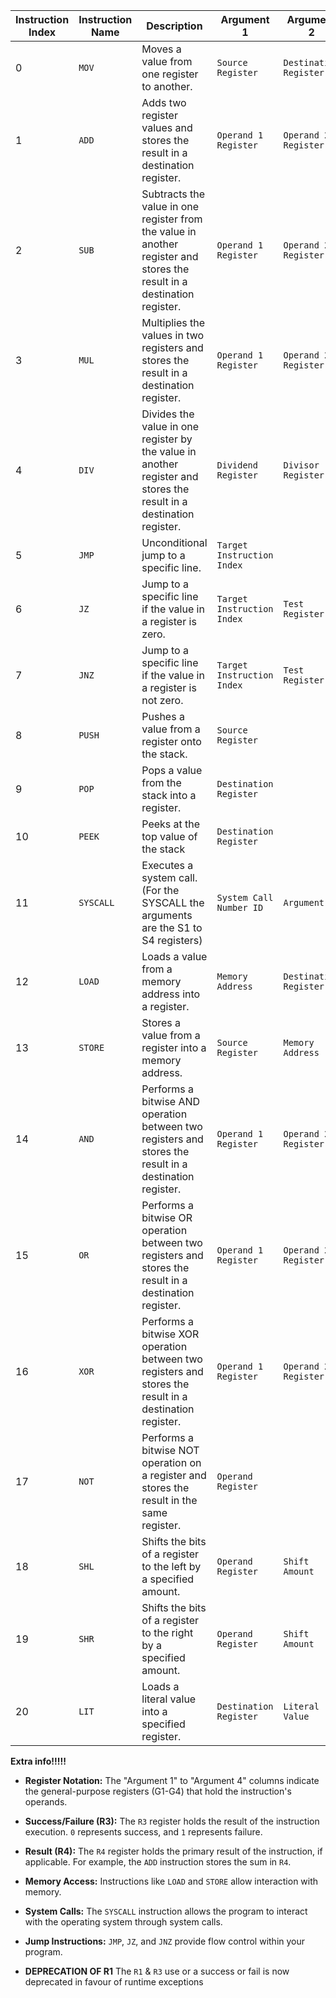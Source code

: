 | Instruction Index | Instruction Name | Description                                                                                                             | Argument 1                 | Argument 2             | Argument 3    | Argument 4    | Result (R4)               |
|-------------------|------------------|-------------------------------------------------------------------------------------------------------------------------|----------------------------|------------------------|---------------|---------------|---------------------------|
| 0                 | `MOV`            | Moves a value from one register to another.                                                                             | `Source Register`          | `Destination Register` |               |               |                           |
| 1                 | `ADD`            | Adds two register values and stores the result in a destination register.                                               | `Operand 1 Register`       | `Operand 2 Register`   |               |               | `Sum`                     |
| 2                 | `SUB`            | Subtracts the value in one register from the value in another register and stores the result in a destination register. | `Operand 1 Register`       | `Operand 2 Register`   |               |               | `Difference`              |
| 3                 | `MUL`            | Multiplies the values in two registers and stores the result in a destination register.                                 | `Operand 1 Register`       | `Operand 2 Register`   |               |               | `Product`                 |
| 4                 | `DIV`            | Divides the value in one register by the value in another register and stores the result in a destination register.     | `Dividend Register`        | `Divisor Register`     |               |               | `Quotient`                |
| 5                 | `JMP`            | Unconditional jump to a specific line.                                                                                  | `Target Instruction Index` |                        |               |               |                           |
| 6                 | `JZ`             | Jump to a specific line if the value in a register is zero.                                                             | `Target Instruction Index` | `Test Register`        |               |               |                           |
| 7                 | `JNZ`            | Jump to a specific line if the value in a register is not zero.                                                         | `Target Instruction Index` | `Test Register`        |               |               |                           |
| 8                 | `PUSH`           | Pushes a value from a register onto the stack.                                                                          | `Source Register`          |                        |               |               |                           |
| 9                 | `POP`            | Pops a value from the stack into a register.                                                                            | `Destination Register`     |                        |               |               |                           |
| 10                | `PEEK`           | Peeks at the top value of the stack                                                                                     | `Destination Register`     |                        |               |               |                           |
| 11                | `SYSCALL`        | Executes a system call.(For the SYSCALL the arguments are the S1 to S4 registers)                                       | `System Call Number ID`    | `Argument 1 `          | `Argument 2 ` | `Argument 3 ` | `Result of system call`   |
| 12                | `LOAD`           | Loads a value from a memory address into a register.                                                                    | `Memory Address`           | `Destination Register` |               |               |                           |
| 13                | `STORE`          | Stores a value from a register into a memory address.                                                                   | `Source Register`          | `Memory Address`       |               |               |                           |
| 14                | `AND`            | Performs a bitwise AND operation between two registers and stores the result in a destination register.                 | `Operand 1 Register`       | `Operand 2 Register`   |               |               | `Result of AND operation` |
| 15                | `OR`             | Performs a bitwise OR operation between two registers and stores the result in a destination register.                  | `Operand 1 Register`       | `Operand 2 Register`   |               |               | `Result of OR operation`  |
| 16                | `XOR`            | Performs a bitwise XOR operation between two registers and stores the result in a destination register.                 | `Operand 1 Register`       | `Operand 2 Register`   |               |               | `Result of XOR operation` |
| 17                | `NOT`            | Performs a bitwise NOT operation on a register and stores the result in the same register.                              | `Operand Register`         |                        |               |               | `Result of NOT operation` |
| 18                | `SHL`            | Shifts the bits of a register to the left by a specified amount.                                                        | `Operand Register`         | `Shift Amount`         |               |               | `Result of Left Shift`    |
| 19                | `SHR`            | Shifts the bits of a register to the right by a specified amount.                                                       | `Operand Register`         | `Shift Amount`         |               |               | `Result of Right Shift`   |
| 20                | `LIT`            | Loads a literal value into a specified register.                                                                        | `Destination Register`     | `Literal Value`        |               |               |                           |

**Extra info!!!!!**

* **Register Notation:** The "Argument 1" to "Argument 4" columns indicate the general-purpose registers (G1-G4) that
  hold the instruction's operands.
* **Success/Failure (R3):**  The `R3` register holds the result of the instruction execution. `0` represents success,
  and `1` represents failure.
* **Result (R4):** The `R4` register holds the primary result of the instruction, if applicable. For example, the `ADD`
  instruction stores the sum in `R4`.
* **Memory Access:** Instructions like `LOAD` and `STORE` allow interaction with memory.
* **System Calls:** The `SYSCALL` instruction allows the program to interact with the operating system through system
  calls.
* **Jump Instructions:** `JMP`, `JZ`, and `JNZ` provide flow control within your program.

* **DEPRECATION OF R1** The `R1` & `R3` use or a success or fail is now deprecated in favour of runtime exceptions